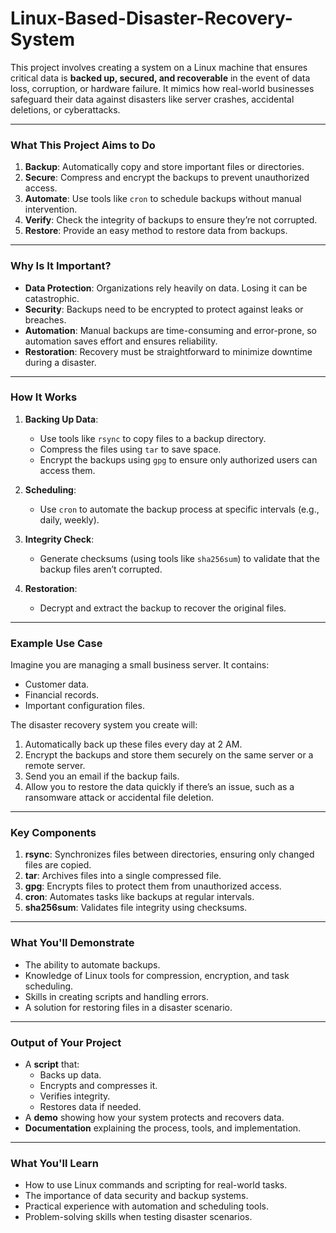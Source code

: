 # Linux-Based-Disaster-Recovery-System
This project involves creating a system on a Linux machine that ensures critical data is **backed up, secured, and recoverable** in the event of data loss, corruption, or hardware failure. It mimics how real-world businesses safeguard their data against disasters like server crashes, accidental deletions, or cyberattacks.

---

### **What This Project Aims to Do**

1. **Backup**: Automatically copy and store important files or directories.
2. **Secure**: Compress and encrypt the backups to prevent unauthorized access.
3. **Automate**: Use tools like `cron` to schedule backups without manual intervention.
4. **Verify**: Check the integrity of backups to ensure they’re not corrupted.
5. **Restore**: Provide an easy method to restore data from backups.

---

### **Why Is It Important?**

- **Data Protection**: Organizations rely heavily on data. Losing it can be catastrophic.
- **Security**: Backups need to be encrypted to protect against leaks or breaches.
- **Automation**: Manual backups are time-consuming and error-prone, so automation saves effort and ensures reliability.
- **Restoration**: Recovery must be straightforward to minimize downtime during a disaster.

---

### **How It Works**

1. **Backing Up Data**:
   - Use tools like `rsync` to copy files to a backup directory.
   - Compress the files using `tar` to save space.
   - Encrypt the backups using `gpg` to ensure only authorized users can access them.

2. **Scheduling**:
   - Use `cron` to automate the backup process at specific intervals (e.g., daily, weekly).

3. **Integrity Check**:
   - Generate checksums (using tools like `sha256sum`) to validate that the backup files aren’t corrupted.

4. **Restoration**:
   - Decrypt and extract the backup to recover the original files.

---

### **Example Use Case**
Imagine you are managing a small business server. It contains:
- Customer data.
- Financial records.
- Important configuration files.

The disaster recovery system you create will:
1. Automatically back up these files every day at 2 AM.
2. Encrypt the backups and store them securely on the same server or a remote server.
3. Send you an email if the backup fails.
4. Allow you to restore the data quickly if there’s an issue, such as a ransomware attack or accidental file deletion.

---

### **Key Components**
1. **rsync**: Synchronizes files between directories, ensuring only changed files are copied.
2. **tar**: Archives files into a single compressed file.
3. **gpg**: Encrypts files to protect them from unauthorized access.
4. **cron**: Automates tasks like backups at regular intervals.
5. **sha256sum**: Validates file integrity using checksums.

---

### **What You'll Demonstrate**
- The ability to automate backups.
- Knowledge of Linux tools for compression, encryption, and task scheduling.
- Skills in creating scripts and handling errors.
- A solution for restoring files in a disaster scenario.

---

### **Output of Your Project**
- A **script** that:
  - Backs up data.
  - Encrypts and compresses it.
  - Verifies integrity.
  - Restores data if needed.
- A **demo** showing how your system protects and recovers data.
- **Documentation** explaining the process, tools, and implementation.

---

### **What You'll Learn**
- How to use Linux commands and scripting for real-world tasks.
- The importance of data security and backup systems.
- Practical experience with automation and scheduling tools.
- Problem-solving skills when testing disaster scenarios.


